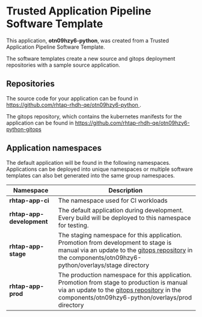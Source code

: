 # Trusted Application Pipeline Software Template

This application, **otn09hzy6-python**, was created from a Trusted Application Pipeline Software Template.

The software templates create a new source and gitops deployment repositories with a sample source application. 

## Repositories

The source code for your application can be found in [https://github.com/rhtap-rhdh-qe/otn09hzy6-python ](https://github.com/rhtap-rhdh-qe/otn09hzy6-python ).
 
The gitops repository, which contains the kubernetes manifests for the application can be found in 
[https://github.com/rhtap-rhdh-qe/otn09hzy6-python-gitops ](https://github.com/rhtap-rhdh-qe/otn09hzy6-python-gitops ) 

## Application namespaces 

The default application will be found in the following namespaces. Applications can be deployed into unique namespaces or multiple software templates can also bet generated into the same group namespaces.  

|  Namespace   |  Description   |  
| -------- | -------- |
| **rhtap-app-ci** | The namespace used for CI workloads |
| **rhtap-app-development** | The default application during development. Every build will be deployed to this namespace for testing. |
| **rhtap-app-stage** | The staging namespace for this application. Promotion from development to stage is manual via an update to the [gitops repository](https://github.com/rhtap-rhdh-qe/otn09hzy6-python-gitops ) in the components/otn09hzy6-python/overlays/stage directory |
| **rhtap-app-prod** | The production namespace for this application. Promotion from stage to production is manual via an update to the [gitops repository](https://github.com/rhtap-rhdh-qe/otn09hzy6-python-gitops ) in the components/otn09hzy6-python/overlays/prod directory |